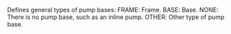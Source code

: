 Defines general types of pump bases:
FRAME: Frame. 
BASE: Base. 
NONE: There is no pump base, such as an inline pump. 
OTHER: Other type of pump base.